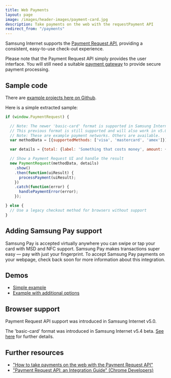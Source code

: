```yaml
---
title: Web Payments
layout: page
image: /images/header-images/payment-card.jpg
description: Take payments on the web with the requestPayment API
redirect_from: "/payments"
---
```

Samsung Internet supports the [Payment Request API](https://www.w3.org/TR/payment-request/), providing
a consistent, easy-to-use check-out experience.

Please note that the Payment Request API simply provides the user interface.
You will still need a suitable [payment gateway](https://en.wikipedia.org/wiki/Payment_gateway)
to provide secure payment processing.

## Sample code

There are [example projects here on Github](https://github.com/SamsungInternet/examples).

Here is a simple extracted sample:

```javascript
if (window.PaymentRequest) {

  // Note: The newer 'basic-card' format is supported in Samsung Internet Beta v5.4.
  // This previous format is still supported and will also work in v5.0.
  // Note: These are example payment networks. Others are available. 
  var methodData = [{supportedMethods: ['visa', 'mastercard', 'amex']}];

  var details = {total: {label: 'Something that costs money', amount: {currency: 'GBP', value: '9.99'}}};

  // Show a Payment Request UI and handle the result
  new PaymentRequest(methodData, details)
    .show()
    .then(function(uiResult) {
      processPayment(uiResult);
    })
    .catch(function(error) {
      handlePaymentError(error);
    });

} else {
  // Use a legacy checkout method for browsers without support
}
```

## Adding Samsung Pay support

Samsung Pay is accepted virtually anywhere you can swipe or tap your card with MSD and NFC support. 
Samsung Pay makes transactions super easy — pay with just your fingerprint. To accept Samsung Pay 
payments on your webpage, check back soon for more information about this integration. 

## Demos

* [Simple example](https://samsunginter.net/examples/payment-request-demo-simple/)
* [Example with additional options](https://samsunginter.net/examples/payment-request-demo-options/)

## Browser support

Payment Request API support was introduced in Samsung Internet v5.0. 

The 'basic-card' format was introduced in Samsung Internet v5.4 beta. [See here](https://groups.google.com/a/chromium.org/forum/#!msg/blink-dev/IYRjdUKxCoM/8B-jp4g9AgAJ) for further details.

## Further resources

* ["How to take payments on the web with the Payment Request API"](https://medium.com/samsung-internet-dev/how-to-take-payments-on-the-web-with-the-payment-request-api-a523f6fc7c1f)
* ["Payment Request API: an Integration Guide" (Chrome Developers)](https://developers.google.com/web/fundamentals/discovery-and-monetization/payment-request/)
